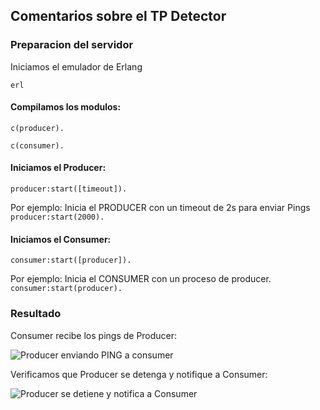 ## Comentarios sobre el TP Detector

### Preparacion del servidor

Iniciamos el emulador de Erlang
```
erl
```

#### Compilamos los modulos:
```
c(producer).

c(consumer).

```

#### Iniciamos el Producer:

```producer:start([timeout]).```

Por ejemplo: Inicia el PRODUCER con un timeout de 2s para enviar Pings ``` producer:start(2000). ``` 


#### Iniciamos el Consumer:

```consumer:start([producer]).```

Por ejemplo: Inicia el CONSUMER con un proceso de producer.  ``` consumer:start(producer). ``` 


### Resultado 

Consumer recibe los pings de Producer:

![Producer enviando PING a consumer](ping.png)


Verificamos que Producer se detenga y notifique a Consumer:

![Producer se detiene y notifica a Consumer](producerstop.png)
